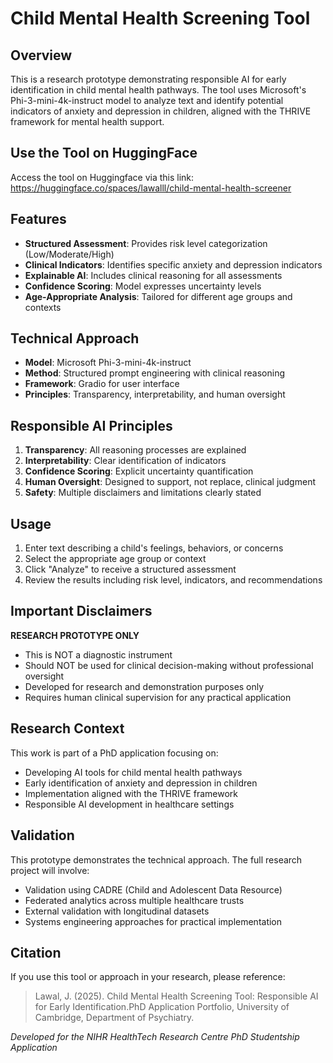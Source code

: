 # Child Mental Health Screening Tool

## Overview

This is a research prototype demonstrating responsible AI for early identification in child mental health pathways. The tool uses Microsoft's Phi-3-mini-4k-instruct model to analyze text and identify potential indicators of anxiety and depression in children, aligned with the THRIVE framework for mental health support.

## Use the Tool on HuggingFace
Access the tool on Huggingface via this link: https://huggingface.co/spaces/lawalll/child-mental-health-screener

## Features

- **Structured Assessment**: Provides risk level categorization (Low/Moderate/High)
- **Clinical Indicators**: Identifies specific anxiety and depression indicators
- **Explainable AI**: Includes clinical reasoning for all assessments
- **Confidence Scoring**: Model expresses uncertainty levels
- **Age-Appropriate Analysis**: Tailored for different age groups and contexts

## Technical Approach

- **Model**: Microsoft Phi-3-mini-4k-instruct
- **Method**: Structured prompt engineering with clinical reasoning
- **Framework**: Gradio for user interface
- **Principles**: Transparency, interpretability, and human oversight

## Responsible AI Principles

1. **Transparency**: All reasoning processes are explained
2. **Interpretability**: Clear identification of indicators
3. **Confidence Scoring**: Explicit uncertainty quantification
4. **Human Oversight**: Designed to support, not replace, clinical judgment
5. **Safety**: Multiple disclaimers and limitations clearly stated

## Usage

1. Enter text describing a child's feelings, behaviors, or concerns
2. Select the appropriate age group or context
3. Click "Analyze" to receive a structured assessment
4. Review the results including risk level, indicators, and recommendations

## Important Disclaimers

**RESEARCH PROTOTYPE ONLY**
- This is NOT a diagnostic instrument
- Should NOT be used for clinical decision-making without professional oversight
- Developed for research and demonstration purposes only
- Requires human clinical supervision for any practical application

## Research Context

This work is part of a PhD application focusing on:
- Developing AI tools for child mental health pathways
- Early identification of anxiety and depression in children
- Implementation aligned with the THRIVE framework
- Responsible AI development in healthcare settings

## Validation

This prototype demonstrates the technical approach. The full research project will involve:
- Validation using CADRE (Child and Adolescent Data Resource)
- Federated analytics across multiple healthcare trusts
- External validation with longitudinal datasets
- Systems engineering approaches for practical implementation

## Citation

If you use this tool or approach in your research, please reference:

> Lawal, J. (2025). Child Mental Health Screening Tool: Responsible AI for Early Identification.PhD Application Portfolio, University of Cambridge, Department of Psychiatry.

*Developed for the NIHR HealthTech Research Centre PhD Studentship Application*
